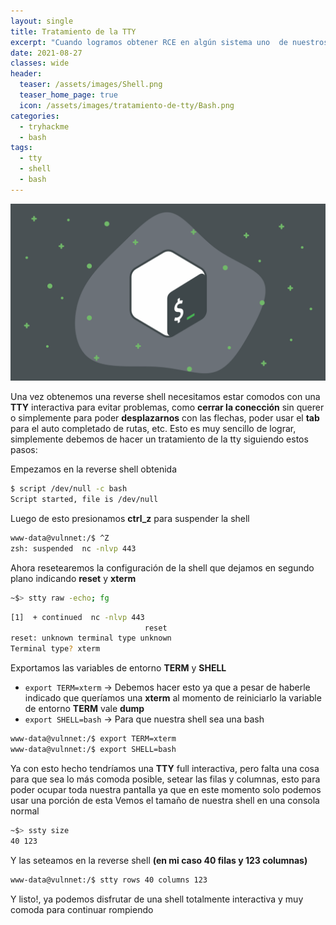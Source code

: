 ```yaml
---
layout: single
title: Tratamiento de la TTY
excerpt: "Cuando logramos obtener RCE en algún sistema uno  de nuestros principales objetivos es mantener la conección, ya que sería un problema que, por ejemplo, al ejecutar ctrl_c para cancelar un proceso cerremos la conección sin querer, esto, a demás de obtener otros beneficios, lo solucionamos haciendo un tratamiento de la TTY"
date: 2021-08-27
classes: wide
header:
  teaser: /assets/images/Shell.png
  teaser_home_page: true
  icon: /assets/images/tratamiento-de-tty/Bash.png
categories:
  - tryhackme
  - bash
tags:
  - tty
  - shell
  - bash
---
```


<p align="center">
<img src="/assets/images/tratamiento-de-tty/img_header.png">
</p>

Una vez obtenemos una reverse shell necesitamos estar comodos con una **TTY** interactiva para evitar problemas, como **cerrar la conección** sin querer o simplemente para poder **desplazarnos** con las flechas, poder usar el **tab** para el auto completado de rutas, etc.
Esto es muy sencillo de lograr, simplemente debemos de hacer un tratamiento de la tty siguiendo estos pasos:

Empezamos en la reverse shell obtenida

```bash
$ script /dev/null -c bash
Script started, file is /dev/null
```
Luego de esto presionamos **ctrl_z** para suspender la shell

```bash
www-data@vulnnet:/$ ^Z
zsh: suspended  nc -nlvp 443
```

Ahora resetearemos la configuración de la shell que dejamos en segundo plano indicando **reset** y **xterm**

```bash
~$> stty raw -echo; fg
```
```bash
[1]  + continued  nc -nlvp 443
                              reset
reset: unknown terminal type unknown
Terminal type? xterm
```
Exportamos las variables de entorno **TERM** y **SHELL**

  - ```export TERM=xterm``` -> Debemos hacer esto ya que a pesar de haberle indicado que queríamos una **xterm** al momento de reiniciarlo la variable de entorno **TERM** vale **dump**
  - ```export SHELL=bash``` -> Para que nuestra shell sea una bash

```bash
www-data@vulnnet:/$ export TERM=xterm
www-data@vulnnet:/$ export SHELL=bash
```
Ya con esto hecho tendríamos una **TTY** full interactiva, pero falta una cosa para que sea lo más comoda posible, setear las filas y columnas, esto para poder ocupar toda nuestra pantalla ya que en este momento solo podemos usar una porción de esta
Vemos el tamaño de nuestra shell en una consola normal

```bash
~$> ssty size
40 123
```
Y las seteamos en la reverse shell **(en mi caso 40 filas y 123 columnas)**

```bash
www-data@vulnnet:/$ stty rows 40 columns 123
```
Y listo!, ya podemos disfrutar de una shell totalmente interactiva y muy comoda para continuar rompiendo
